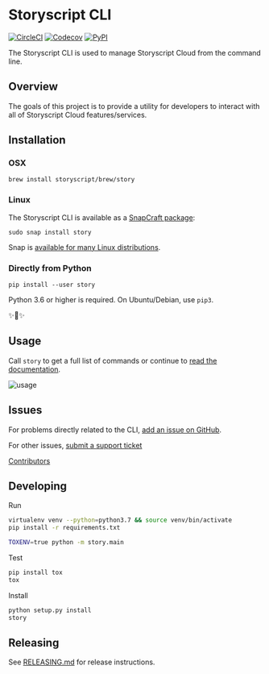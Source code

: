 # Storyscript CLI

<!-- [![Requires.io](https://img.shields.io/requires/github/storyscript/cli.svg?style=flat-square)](https://requires.io/github/storyscript/cli/requirements/?branch=master)  -->
[![CircleCI](https://img.shields.io/circleci/project/github/storyscript/cli.svg?style=flat-square)](https://circleci.com/gh/storyscript/cli)
[![Codecov](https://img.shields.io/codecov/c/github/storyscript/cli.svg?style=flat-square)](https://codecov.io/gh/storyscript/cli)
[![PyPI](https://img.shields.io/pypi/v/story.svg?style=flat-square)](https://pypi.org/project/story/)
<!-- [![FOSSA Status](https://app.fossa.io/api/projects/git%2Bgithub.com%2Fstoryscript%2Fcli.svg?type=shield)](https://app.fossa.io/projects/git%2Bgithub.com%2Fstoryscript%2Fcli?ref=badge_shield) -->

The Storyscript CLI is used to manage Storyscript Cloud from the command line.

## Overview

The goals of this project is to provide a utility for developers to interact with all of Storyscript Cloud features/services.

## Installation

### OSX

```shell
brew install storyscript/brew/story
```

### Linux

The Storyscript CLI is available as a [SnapCraft package](https://snapcraft.io/story):

```shell
sudo snap install story
```

Snap is [available for many Linux distributions](https://docs.snapcraft.io/installing-snapd).

### Directly from Python

```shell
pip install --user story
```
Python 3.6 or higher is required.
On Ubuntu/Debian, use `pip3`.

✨🍰✨

## Usage

Call `story` to get a full list of commands or continue to [read the documentation](https://docs.storyscript.io/dev/cli).

![usage](https://github.com/storyscript/cli/blob/e7c2dc8f4b1de08163e94db16219a90fdb1d7d6b/ext/story-cli.png?raw=true)

## Issues

For problems directly related to the CLI, [add an issue on GitHub](https://github.com/storyscript/cli/issues/new).

For other issues, [submit a support ticket](mailto:support@asyncy.com)

[Contributors](https://github.com/storyscript/cli/contributors)

## Developing

Run
```sh
virtualenv venv --python=python3.7 && source venv/bin/activate
pip install -r requirements.txt

TOXENV=true python -m story.main
```

Test
```sh
pip install tox
tox
```

Install
```sh
python setup.py install
story
```
## Releasing
See [RELEASING.md](RELEASING.md) for release instructions.

<!-- ## License -->
<!-- [![FOSSA Status](https://app.fossa.io/api/projects/git%2Bgithub.com%2Fstoryscript%2Fcli.svg?type=large)](https://app.fossa.io/projects/git%2Bgithub.com%2Fstoryscript%2Fcli?ref=badge_large) -->
